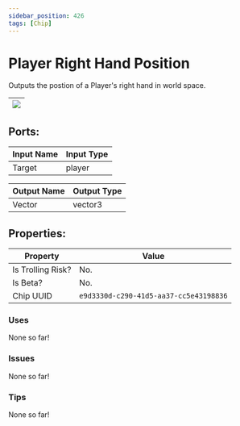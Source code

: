 ```yaml
---
sidebar_position: 426
tags: [Chip]
---
```


# Player Right Hand Position


Outputs the postion of a Player's right hand in world space.

| ![](https://images-ext-2.discordapp.net/external/MPmIaQzlEPmgGWlgi-WxBBXt0Bjv_zWPkg1y1f_sy3s/https/www.recroomcircuits.com/image/circuit/absolute-value?width=206&height=108) |
|-----|

## Ports:

| Input Name | Input Type |
|-----------|-----------|
| Target | player |

| Output Name | Output Type |
|-----------|-----------|
| Vector | vector3 |

## Properties:

| Property  | Value |
|-------------------|-----------|
| Is Trolling Risk? | No. |
| Is Beta? | No. |
| Chip UUID | `e9d3330d-c290-41d5-aa37-cc5e43198836` |

### Uses
None so far!

### Issues
None so far!

### Tips
None so far!

